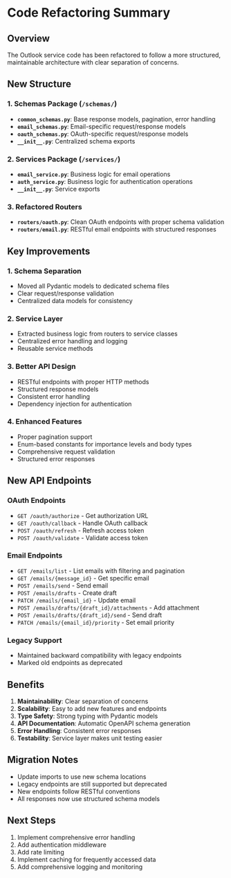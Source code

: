 # Code Refactoring Summary

## Overview
The Outlook service code has been refactored to follow a more structured, maintainable architecture with clear separation of concerns.

## New Structure

### 1. Schemas Package (`/schemas/`)
- **`common_schemas.py`**: Base response models, pagination, error handling
- **`email_schemas.py`**: Email-specific request/response models
- **`oauth_schemas.py`**: OAuth-specific request/response models
- **`__init__.py`**: Centralized schema exports

### 2. Services Package (`/services/`)
- **`email_service.py`**: Business logic for email operations
- **`auth_service.py`**: Business logic for authentication operations
- **`__init__.py`**: Service exports

### 3. Refactored Routers
- **`routers/oauth.py`**: Clean OAuth endpoints with proper schema validation
- **`routers/email.py`**: RESTful email endpoints with structured responses

## Key Improvements

### 1. **Schema Separation**
- Moved all Pydantic models to dedicated schema files
- Clear request/response validation
- Centralized data models for consistency

### 2. **Service Layer**
- Extracted business logic from routers to service classes
- Centralized error handling and logging
- Reusable service methods

### 3. **Better API Design**
- RESTful endpoints with proper HTTP methods
- Structured response models
- Consistent error handling
- Dependency injection for authentication

### 4. **Enhanced Features**
- Proper pagination support
- Enum-based constants for importance levels and body types
- Comprehensive request validation
- Structured error responses

## New API Endpoints

### OAuth Endpoints
- `GET /oauth/authorize` - Get authorization URL
- `GET /oauth/callback` - Handle OAuth callback
- `POST /oauth/refresh` - Refresh access token
- `POST /oauth/validate` - Validate access token

### Email Endpoints
- `GET /emails/list` - List emails with filtering and pagination
- `GET /emails/{message_id}` - Get specific email
- `POST /emails/send` - Send email
- `POST /emails/drafts` - Create draft
- `PATCH /emails/{email_id}` - Update email
- `POST /emails/drafts/{draft_id}/attachments` - Add attachment
- `POST /emails/drafts/{draft_id}/send` - Send draft
- `PATCH /emails/{email_id}/priority` - Set email priority

### Legacy Support
- Maintained backward compatibility with legacy endpoints
- Marked old endpoints as deprecated

## Benefits

1. **Maintainability**: Clear separation of concerns
2. **Scalability**: Easy to add new features and endpoints
3. **Type Safety**: Strong typing with Pydantic models
4. **API Documentation**: Automatic OpenAPI schema generation
5. **Error Handling**: Consistent error responses
6. **Testability**: Service layer makes unit testing easier

## Migration Notes

- Update imports to use new schema locations
- Legacy endpoints are still supported but deprecated
- New endpoints follow RESTful conventions
- All responses now use structured schema models

## Next Steps

1. Implement comprehensive error handling
2. Add authentication middleware
3. Add rate limiting
4. Implement caching for frequently accessed data
5. Add comprehensive logging and monitoring

